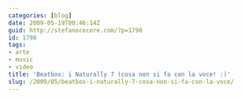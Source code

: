 ```yaml
---
categories: [blog]
date: 2009-05-19T00:46:14Z
guid: http://stefanocecere.com/?p=1798
id: 1798
tags:
- arte
- music
- video
title: 'Beatbox: i Naturally 7 (cosa non si fa con la voce! :)'
slug: /2009/05/beatbox-i-naturally-7-cosa-non-si-fa-con-la-voce/
---
```


